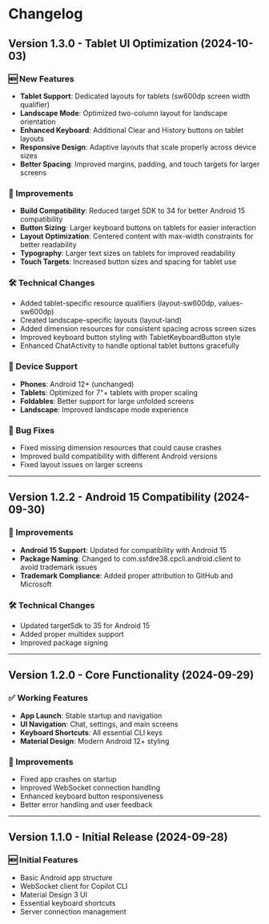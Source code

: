 # Changelog

## Version 1.3.0 - Tablet UI Optimization (2024-10-03)

### 🆕 New Features
- **Tablet Support**: Dedicated layouts for tablets (sw600dp screen width qualifier)
- **Landscape Mode**: Optimized two-column layout for landscape orientation
- **Enhanced Keyboard**: Additional Clear and History buttons on tablet layouts
- **Responsive Design**: Adaptive layouts that scale properly across device sizes
- **Better Spacing**: Improved margins, padding, and touch targets for larger screens

### 🔧 Improvements
- **Build Compatibility**: Reduced target SDK to 34 for better Android 15 compatibility
- **Button Sizing**: Larger keyboard buttons on tablets for easier interaction
- **Layout Optimization**: Centered content with max-width constraints for better readability
- **Typography**: Larger text sizes on tablets for improved readability
- **Touch Targets**: Increased button sizes and spacing for tablet use

### 🛠️ Technical Changes
- Added tablet-specific resource qualifiers (layout-sw600dp, values-sw600dp)
- Created landscape-specific layouts (layout-land)
- Added dimension resources for consistent spacing across screen sizes
- Improved keyboard button styling with TabletKeyboardButton style
- Enhanced ChatActivity to handle optional tablet buttons gracefully

### 📱 Device Support
- **Phones**: Android 12+ (unchanged)
- **Tablets**: Optimized for 7"+ tablets with proper scaling
- **Foldables**: Better support for large unfolded screens
- **Landscape**: Improved landscape mode experience

### 🔧 Bug Fixes
- Fixed missing dimension resources that could cause crashes
- Improved build compatibility with different Android versions
- Fixed layout issues on larger screens

---

## Version 1.2.2 - Android 15 Compatibility (2024-09-30)

### 🔧 Improvements
- **Android 15 Support**: Updated for compatibility with Android 15
- **Package Naming**: Changed to com.ssfdre38.cpcli.android.client to avoid trademark issues
- **Trademark Compliance**: Added proper attribution to GitHub and Microsoft

### 🛠️ Technical Changes
- Updated targetSdk to 35 for Android 15
- Added proper multidex support
- Improved package signing

---

## Version 1.2.0 - Core Functionality (2024-09-29)

### ✅ Working Features
- **App Launch**: Stable startup and navigation
- **UI Navigation**: Chat, settings, and main screens
- **Keyboard Shortcuts**: All essential CLI keys
- **Material Design**: Modern Android 12+ styling

### 🔧 Improvements
- Fixed app crashes on startup
- Improved WebSocket connection handling
- Enhanced keyboard button responsiveness
- Better error handling and user feedback

---

## Version 1.1.0 - Initial Release (2024-09-28)

### 🆕 Initial Features
- Basic Android app structure
- WebSocket client for Copilot CLI
- Material Design 3 UI
- Essential keyboard shortcuts
- Server connection management